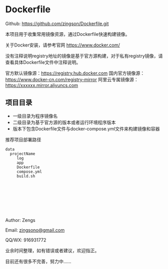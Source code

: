 # Dockerfile

Github: https://github.com/zingson/Dockerfile.git

本项目用于收集常用镜像资源，通过Dockerfile快速构建镜像。

关于Docker安装，请参考官网 https://www.docker.com/


没有注释说明registry地址的镜像是基于官方源构建，对于私有registry镜像，请查看具体Dockerfile文件中注释说明。


官方默认镜像源：https://registry.hub.docker.com
国内官方镜像源：https://www.docker-cn.com/registry-mirror
阿里云专属镜像源：https://xxxxxx.mirror.aliyuncs.com


## 项目目录
- 一级目录为程序镜像名
- 二级目录为基于官方源的版本或者运行环境程序版本
- 版本下包含Dockerfile文件与docker-compose.yml文件来构建镜像和容器




推荐项目部署路径

```
data
  projectName
     log
     app
     Dockerfile
     compose.yml
     build.sh
```


<br><br><br>
---------------------------------------------------------------------------

Author: Zengs

Email: zingsono@gmail.com

QQ/WX: 916931772

业余时间整理，如有错误或者建议，欢迎指正。

目前还有很多不完善，努力中......

<br><br><br>


